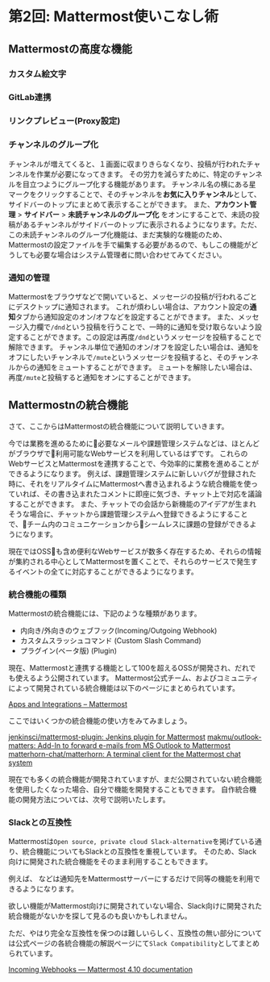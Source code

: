 # 第2回: Mattermost使いこなし術

## Mattermostの高度な機能

### カスタム絵文字
### GitLab連携
### リンクプレビュー(Proxy設定)

### チャンネルのグループ化
チャンネルが増えてくると、１画面に収まりきらなくなり、投稿が行われたチャンネルを作業が必要になってきます。
その労力を減らすために、特定のチャンネルを目立つようにグループ化する機能があります。
チャンネル名の横にある星マークをクリックすることで、そのチャンネルを**お気に入りチャンネル**として、サイドバーのトップにまとめて表示することができます。
また、**アカウント管理** > **サイドバー** > **未読チャンネルのグループ化** をオンにすることで、未読の投稿があるチャンネルがサイドバーのトップに表示されるようになります。ただ、この未読チャンネルのグループ化機能は、まだ実験的な機能のため、Mattermostの設定ファイルを手で編集する必要があるので、もしこの機能がどうしても必要な場合はシステム管理者に問い合わせてみてください。

### 通知の管理
Mattermostをブラウザなどで開いていると、メッセージの投稿が行われるごとにデスクトップに通知されます。
これが煩わしい場合は、アカウント設定の**通知**タブから通知設定のオン/オフなどを設定することができます。
また、メッセージ入力欄で`/dnd`という投稿を行うことで、一時的に通知を受け取らないよう設定することができます。この設定は再度`/dnd`というメッセージを投稿することで解除できます。
チャンネル単位で通知のオン/オフを設定したい場合は、通知をオフにしたいチャンネルで`/mute`というメッセージを投稿すると、そのチャンネルからの通知をミュートすることができます。
ミュートを解除したい場合は、再度`/mute`と投稿すると通知をオンにすることができます。


## Mattermostnの統合機能

さて、ここからはMattermostの統合機能について説明していきます。

今では業務を進めるために必要なメールや課題管理システムなどは、ほとんどがブラウザで利用可能なWebサービスを利用しているはずです。
これらのWebサービスとMattermostを連携することで、今効率的に業務を進めることができるようになります。
例えば、課題管理システムに新しいバグが登録された時に、それをリアルタイムにMattermostへ書き込まれるような統合機能を使っていれば、その書き込まれたコメントに即座に気づき、チャット上で対応を議論することができます。
また、チャットでの会話から新機能のアイデアが生まれそうな場合に、チャットから課題管理システムへ登録できるようにすることで、チーム内のコミュニケーションからシームレスに課題の登録ができるようになります。

現在ではOSSも含め便利なWebサービスが数多く存在するため、それらの情報が集約される中心としてMattermostを置くことで、それらのサービスで発生するイベントの全てに対応することができるようになります。

### 統合機能の種類

Mattermostの統合機能には、下記のような種類があります。

* 内向き/外向きのウェブフック(Incoming/Outgoing Webhook)
* カスタムスラッシュコマンド (Custom Slash Command)
* プラグイン(ベータ版) (Plugin)

現在、Mattermostと連携する機能として100を超えるOSSが開発され、だれでも使えるよう公開されています。
Mattermost公式チーム、およびコミュニティによって開発されている統合機能は以下のページにまとめられています。

[Apps and Integrations – Mattermost](https://about.mattermost.com/community-applications/)

ここではいくつかの統合機能の使い方をみてみましょう。

[jenkinsci/mattermost\-plugin: Jenkins plugin for Mattermost](https://github.com/jenkinsci/mattermost-plugin)
[makmu/outlook\-matters: Add\-In to forward e\-mails from MS Outlook to Mattermost](https://github.com/makmu/outlook-matters)
[matterhorn\-chat/matterhorn: A terminal client for the Mattermost chat system](https://github.com/matterhorn-chat/matterhorn)

現在でも多くの統合機能が開発されていますが、まだ公開されていない統合機能を使用したくなった場合、自分で機能を開発することもできます。
自作統合機能の開発方法については、次号で説明いたします。

### Slackとの互換性

Mattermostは`Open source, private cloud
Slack-alternative`を掲げている通り、統合機能についてもSlackとの互換性を重視しています。
そのため、Slack向けに開発された統合機能をそのまま利用することもできます。

例えば、    などは通知先をMattermostサーバーにするだけで同等の機能を利用できるようになります。

欲しい機能がMattermost向けに開発されていない場合、Slack向けに開発された統合機能がないかを探して見るのも良いかもしれません。

ただ、やはり完全な互換性を保つのは難しいらしく、互換性の無い部分については公式ページの各統合機能の解説ページにて`Slack Compatibility`としてまとめられています。

[Incoming Webhooks — Mattermost 4\.10 documentation](https://docs.mattermost.com/developer/webhooks-incoming.html#slack-compatibility)

